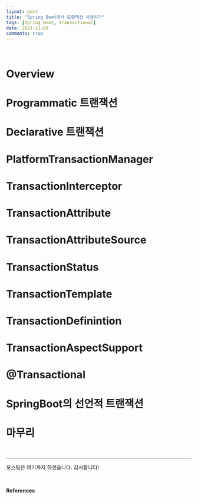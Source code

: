 ```yaml
---
layout: post
title: "Spring Boot에서 트랜잭션 사용하기"
tags: [Spring Boot, Transactional]
date: 2021-11-09
comments: true
---
```


<br>

# Overview

# Programmatic 트랜잭션



# Declarative 트랜잭션



# PlatformTransactionManager



# TransactionInterceptor

# TransactionAttribute

# TransactionAttributeSource

# TransactionStatus

# TransactionTemplate

# TransactionDefinintion

# TransactionAspectSupport

# @Transactional

# SpringBoot의 선언적 트랜잭션



# 마무리



<br>

***

포스팅은 여기까지 하겠습니다. 감사합니다!



<br>

**References**

